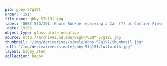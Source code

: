 ```yaml
---
pid: gbby-57g191
order: '191'
file_name: gbby-57g191.jpg
label: 'GBBY 57G/191: Knute Rockne receiving a Car (?) at Cartier Field - c1920s'
_date: 1920s
object_type: glass plate negative
source: http://archives.nd.edu/Bagby/GBBY-57g191.jpg
thumbnail: "/img/derivatives/simple/gbby-57g191/thumbnail.jpg"
full: "/img/derivatives/simple/gbby-57g191/fullwidth.jpg"
layout: bagby_item
collection: bagby
---
```


